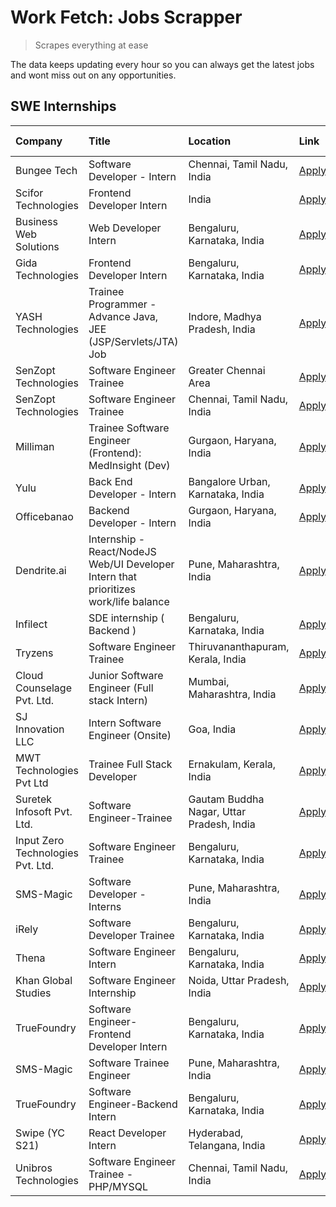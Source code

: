 # Work Fetch: Jobs Scrapper
> Scrapes everything at ease

The data keeps updating every hour so you can always get the latest jobs and wont miss out on any opportunities.

## SWE Internships
<!--START_SECTION:workfetch-->
| Company                           | Title                                                                                | Location                                  | Link                                                                                                                                                                                                                                                                                                 | Date Posted   |
|:----------------------------------|:-------------------------------------------------------------------------------------|:------------------------------------------|:-----------------------------------------------------------------------------------------------------------------------------------------------------------------------------------------------------------------------------------------------------------------------------------------------------|:--------------|
| Bungee Tech                       | Software Developer - Intern                                                          | Chennai, Tamil Nadu, India                | [Apply](https://in.linkedin.com/jobs/view/software-developer-intern-at-bungee-tech-3842220746?refId=gG5O9QwQWy9ZgnXwW32x7w%3D%3D&trackingId=SfXBWj4bD6N9gdda8D1I9Q%3D%3D&position=16&pageNum=1&trk=public_jobs_jserp-result_search-card)                                                             | 2024-02-28    |
| Scifor Technologies               | Frontend Developer Intern                                                            | India                                     | [Apply](https://in.linkedin.com/jobs/view/frontend-developer-intern-at-scifor-technologies-3839011953?refId=gG5O9QwQWy9ZgnXwW32x7w%3D%3D&trackingId=yD0wUSArZAMNidD19PP1eA%3D%3D&position=12&pageNum=1&trk=public_jobs_jserp-result_search-card)                                                     | 2024-02-27    |
| Business Web Solutions            | Web Developer Intern                                                                 | Bengaluru, Karnataka, India               | [Apply](https://in.linkedin.com/jobs/view/web-developer-intern-at-business-web-solutions-3839906144?refId=Jcgo0c2S7U7JSjlKloKRzQ%3D%3D&trackingId=ihhj6p1mvL8XLbExc8adQw%3D%3D&position=23&pageNum=0&trk=public_jobs_jserp-result_search-card)                                                       | 2024-02-26    |
| Gida Technologies                 | Frontend Developer Intern                                                            | Bengaluru, Karnataka, India               | [Apply](https://in.linkedin.com/jobs/view/frontend-developer-intern-at-gida-technologies-3836040945?refId=Jcgo0c2S7U7JSjlKloKRzQ%3D%3D&trackingId=eYXny6ALWBjHbAv24yxV9A%3D%3D&position=19&pageNum=0&trk=public_jobs_jserp-result_search-card)                                                       | 2024-02-21    |
| YASH Technologies                 | Trainee Programmer - Advance Java, JEE (JSP/Servlets/JTA) Job                        | Indore, Madhya Pradesh, India             | [Apply](https://in.linkedin.com/jobs/view/trainee-programmer-advance-java-jee-jsp-servlets-jta-job-at-yash-technologies-3811759183?refId=Jcgo0c2S7U7JSjlKloKRzQ%3D%3D&trackingId=mRwdgPX%2BDsk3UdSZLyWx5Q%3D%3D&position=14&pageNum=0&trk=public_jobs_jserp-result_search-card)                      | 2024-02-13    |
| SenZopt Technologies              | Software Engineer Trainee                                                            | Greater Chennai Area                      | [Apply](https://in.linkedin.com/jobs/view/software-engineer-trainee-at-senzopt-technologies-3827688781?refId=gG5O9QwQWy9ZgnXwW32x7w%3D%3D&trackingId=KeVd0f39beQN903aTFrFNg%3D%3D&position=7&pageNum=1&trk=public_jobs_jserp-result_search-card)                                                     | 2024-02-12    |
| SenZopt Technologies              | Software Engineer Trainee                                                            | Chennai, Tamil Nadu, India                | [Apply](https://in.linkedin.com/jobs/view/software-engineer-trainee-at-senzopt-technologies-3827686880?refId=gG5O9QwQWy9ZgnXwW32x7w%3D%3D&trackingId=ywLpbAUVXFEuu0R5ET7JiA%3D%3D&position=23&pageNum=1&trk=public_jobs_jserp-result_search-card)                                                    | 2024-02-12    |
| Milliman                          | Trainee Software Engineer (Frontend): MedInsight (Dev)                               | Gurgaon, Haryana, India                   | [Apply](https://in.linkedin.com/jobs/view/trainee-software-engineer-frontend-medinsight-dev-at-milliman-3792874280?refId=Jcgo0c2S7U7JSjlKloKRzQ%3D%3D&trackingId=%2FvM8KNJVTmyq45X%2FBT9V%2FQ%3D%3D&position=4&pageNum=0&trk=public_jobs_jserp-result_search-card)                                   | 2024-02-09    |
| Yulu                              | Back End Developer - Intern                                                          | Bangalore Urban, Karnataka, India         | [Apply](https://in.linkedin.com/jobs/view/back-end-developer-intern-at-yulu-3821682220?refId=Jcgo0c2S7U7JSjlKloKRzQ%3D%3D&trackingId=DvdbI8BnTFu1sxi5%2BbNvlA%3D%3D&position=8&pageNum=0&trk=public_jobs_jserp-result_search-card)                                                                   | 2024-02-04    |
| Officebanao                       | Backend Developer - Intern                                                           | Gurgaon, Haryana, India                   | [Apply](https://in.linkedin.com/jobs/view/backend-developer-intern-at-officebanao-3814263731?refId=Jcgo0c2S7U7JSjlKloKRzQ%3D%3D&trackingId=hen4tuA4nRuPnBfSMEBNmA%3D%3D&position=20&pageNum=0&trk=public_jobs_jserp-result_search-card)                                                              | 2024-01-31    |
| Dendrite.ai                       | Internship - React/NodeJS Web/UI Developer Intern that prioritizes work/life balance | Pune, Maharashtra, India                  | [Apply](https://in.linkedin.com/jobs/view/internship-react-nodejs-web-ui-developer-intern-that-prioritizes-work-life-balance-at-dendrite-ai-3818948068?refId=gG5O9QwQWy9ZgnXwW32x7w%3D%3D&trackingId=7e674LerQI%2F5%2FbMIpa6zOA%3D%3D&position=4&pageNum=1&trk=public_jobs_jserp-result_search-card) | 2024-01-31    |
| Infilect                          | SDE internship ( Backend )                                                           | Bengaluru, Karnataka, India               | [Apply](https://in.linkedin.com/jobs/view/sde-internship-backend-at-infilect-3815120558?refId=Jcgo0c2S7U7JSjlKloKRzQ%3D%3D&trackingId=7djSKt14wi4yOB1H21zbag%3D%3D&position=21&pageNum=0&trk=public_jobs_jserp-result_search-card)                                                                   | 2024-01-25    |
| Tryzens                           | Software Engineer Trainee                                                            | Thiruvananthapuram, Kerala, India         | [Apply](https://in.linkedin.com/jobs/view/software-engineer-trainee-at-tryzens-3809363491?refId=gG5O9QwQWy9ZgnXwW32x7w%3D%3D&trackingId=zZd%2BbfcGrXPQHfkRvUdg1g%3D%3D&position=10&pageNum=1&trk=public_jobs_jserp-result_search-card)                                                               | 2024-01-18    |
| Cloud Counselage Pvt. Ltd.        | Junior Software Engineer (Full stack Intern)                                         | Mumbai, Maharashtra, India                | [Apply](https://in.linkedin.com/jobs/view/junior-software-engineer-full-stack-intern-at-cloud-counselage-pvt-ltd-3803132814?refId=Jcgo0c2S7U7JSjlKloKRzQ%3D%3D&trackingId=8pG1m29EaWJQTNXdQVe%2BCg%3D%3D&position=22&pageNum=0&trk=public_jobs_jserp-result_search-card)                             | 2024-01-11    |
| SJ Innovation LLC                 | Intern Software Engineer (Onsite)                                                    | Goa, India                                | [Apply](https://in.linkedin.com/jobs/view/intern-software-engineer-onsite-at-sj-innovation-llc-3799959011?refId=gG5O9QwQWy9ZgnXwW32x7w%3D%3D&trackingId=v1Ox3Kjg4%2Bn3NhY0hUXOXQ%3D%3D&position=15&pageNum=1&trk=public_jobs_jserp-result_search-card)                                               | 2024-01-11    |
| MWT Technologies Pvt Ltd          | Trainee Full Stack Developer                                                         | Ernakulam, Kerala, India                  | [Apply](https://in.linkedin.com/jobs/view/trainee-full-stack-developer-at-mwt-technologies-pvt-ltd-3800921715?refId=Jcgo0c2S7U7JSjlKloKRzQ%3D%3D&trackingId=I0xw1TaMU3B%2FzqLGBjc5nw%3D%3D&position=5&pageNum=0&trk=public_jobs_jserp-result_search-card)                                            | 2024-01-09    |
| Suretek Infosoft Pvt. Ltd.        | Software Engineer-Trainee                                                            | Gautam Buddha Nagar, Uttar Pradesh, India | [Apply](https://in.linkedin.com/jobs/view/software-engineer-trainee-at-suretek-infosoft-pvt-ltd-3800934643?refId=Jcgo0c2S7U7JSjlKloKRzQ%3D%3D&trackingId=Ze65fzN8GlPocOJ1OZc4JQ%3D%3D&position=16&pageNum=0&trk=public_jobs_jserp-result_search-card)                                                | 2024-01-09    |
| Input Zero Technologies Pvt. Ltd. | Software Engineer Trainee                                                            | Bengaluru, Karnataka, India               | [Apply](https://in.linkedin.com/jobs/view/software-engineer-trainee-at-input-zero-technologies-pvt-ltd-3800927643?refId=gG5O9QwQWy9ZgnXwW32x7w%3D%3D&trackingId=ki14neyl503jdvVXcQkKyw%3D%3D&position=5&pageNum=1&trk=public_jobs_jserp-result_search-card)                                          | 2024-01-09    |
| SMS-Magic                         | Software Developer -Interns                                                          | Pune, Maharashtra, India                  | [Apply](https://in.linkedin.com/jobs/view/software-developer-interns-at-sms-magic-3799485343?refId=gG5O9QwQWy9ZgnXwW32x7w%3D%3D&trackingId=PD5ijXra1Mb4mks%2BMZPXRw%3D%3D&position=8&pageNum=1&trk=public_jobs_jserp-result_search-card)                                                             | 2024-01-05    |
| iRely                             | Software Developer Trainee                                                           | Bengaluru, Karnataka, India               | [Apply](https://in.linkedin.com/jobs/view/software-developer-trainee-at-irely-3801577534?refId=Jcgo0c2S7U7JSjlKloKRzQ%3D%3D&trackingId=1Mj6uKh6qTP2tuzV%2B22KQQ%3D%3D&position=10&pageNum=0&trk=public_jobs_jserp-result_search-card)                                                                | 2023-12-22    |
| Thena                             | Software Engineer Intern                                                             | Bengaluru, Karnataka, India               | [Apply](https://in.linkedin.com/jobs/view/software-engineer-intern-at-thena-3778731751?refId=Jcgo0c2S7U7JSjlKloKRzQ%3D%3D&trackingId=fMXNcjGCHT7vUue7fvqVSg%3D%3D&position=12&pageNum=0&trk=public_jobs_jserp-result_search-card)                                                                    | 2023-12-05    |
| Khan Global Studies               | Software Engineer Internship                                                         | Noida, Uttar Pradesh, India               | [Apply](https://in.linkedin.com/jobs/view/software-engineer-internship-at-khan-global-studies-3766942197?refId=gG5O9QwQWy9ZgnXwW32x7w%3D%3D&trackingId=%2F2kPcQDXdbEov1NNDRQuUQ%3D%3D&position=24&pageNum=1&trk=public_jobs_jserp-result_search-card)                                                | 2023-11-27    |
| TrueFoundry                       | Software Engineer- Frontend Developer Intern                                         | Bengaluru, Karnataka, India               | [Apply](https://in.linkedin.com/jobs/view/software-engineer-frontend-developer-intern-at-truefoundry-3790095058?refId=Jcgo0c2S7U7JSjlKloKRzQ%3D%3D&trackingId=bYKpMA7MsSkway7YCjor1g%3D%3D&position=11&pageNum=0&trk=public_jobs_jserp-result_search-card)                                           | 2023-11-24    |
| SMS-Magic                         | Software Trainee Engineer                                                            | Pune, Maharashtra, India                  | [Apply](https://in.linkedin.com/jobs/view/software-trainee-engineer-at-sms-magic-3761409781?refId=Jcgo0c2S7U7JSjlKloKRzQ%3D%3D&trackingId=Ut32IT0SAV%2FS0%2BAMGPCMkw%3D%3D&position=25&pageNum=0&trk=public_jobs_jserp-result_search-card)                                                           | 2023-11-16    |
| TrueFoundry                       | Software Engineer-Backend Intern                                                     | Bengaluru, Karnataka, India               | [Apply](https://in.linkedin.com/jobs/view/software-engineer-backend-intern-at-truefoundry-3779508170?refId=gG5O9QwQWy9ZgnXwW32x7w%3D%3D&trackingId=U6%2BTreisFdXk2TGujBa7Aw%3D%3D&position=3&pageNum=1&trk=public_jobs_jserp-result_search-card)                                                     | 2023-11-10    |
| Swipe (YC S21)                    | React Developer Intern                                                               | Hyderabad, Telangana, India               | [Apply](https://in.linkedin.com/jobs/view/react-developer-intern-at-swipe-yc-s21-3737600089?refId=Jcgo0c2S7U7JSjlKloKRzQ%3D%3D&trackingId=MbVs4XNdYhKCXrxkeCEW7Q%3D%3D&position=13&pageNum=0&trk=public_jobs_jserp-result_search-card)                                                               | 2023-10-13    |
| Unibros Technologies              | Software Engineer Trainee - PHP/MYSQL                                                | Chennai, Tamil Nadu, India                | [Apply](https://in.linkedin.com/jobs/view/software-engineer-trainee-php-mysql-at-unibros-technologies-3656599241?refId=gG5O9QwQWy9ZgnXwW32x7w%3D%3D&trackingId=3poWzMc8POMBWHvzr6J7NA%3D%3D&position=9&pageNum=1&trk=public_jobs_jserp-result_search-card)                                           | 2023-06-12    |
<!--END_SECTION:workfetch-->
